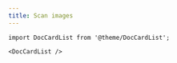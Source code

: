 ```yaml
---
title: Scan images
---
```


```mdx-code-block
import DocCardList from '@theme/DocCardList';

<DocCardList />
```

